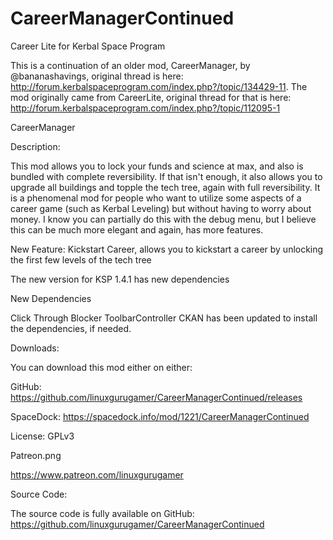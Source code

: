 # CareerManagerContinued
Career Lite for Kerbal Space Program


This is a continuation of an older mod, CareerManager, by @bananashavings, original thread is here: http://forum.kerbalspaceprogram.com/index.php?/topic/134429-11.  The mod originally came from CareerLite, original thread for that is here: http://forum.kerbalspaceprogram.com/index.php?/topic/112095-1

CareerManager

 

Description:

This mod allows you to lock your funds and science at max, and also is bundled with complete reversibility. If that isn't enough, it also allows you to upgrade all buildings and topple the tech tree, again with full reversibility. It is a phenomenal mod for people who want to utilize some aspects of a career game (such as Kerbal Leveling) but without having to worry about money. I know you can partially do this with the debug menu, but I believe this can be much more elegant and again, has more features.

New Feature: Kickstart Career, allows you to kickstart a career by unlocking the first few levels of the tech tree

The new version for KSP 1.4.1 has new dependencies

New Dependencies

Click Through Blocker
ToolbarController
CKAN has been updated to install the dependencies, if needed.



 

Downloads:

You can download this mod either on either:

GitHub: https://github.com/linuxgurugamer/CareerManagerContinued/releases

SpaceDock: https://spacedock.info/mod/1221/CareerManagerContinued

License: GPLv3

Patreon.png

https://www.patreon.com/linuxgurugamer
 

 

Source Code:

The source code is fully available on GitHub: https://github.com/linuxgurugamer/CareerManagerContinued

 

